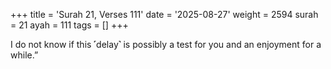 +++
title = 'Surah 21, Verses 111'
date = '2025-08-27'
weight = 2594
surah = 21
ayah = 111
tags = []
+++

I do not know if this ˹delay˺ is possibly a test for you and an enjoyment for a while.”